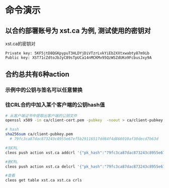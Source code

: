 # 命令演示
## 以合约部署账号为 xst.ca 为例, 测试使用的密钥对
xst.ca的密钥对

``` Private key: 5KF5jtD8QGKpypuT3HLDYjDiVTzrLvkYiEb2XXtxwabty87m9ib ```
``` Public key: XST71cZdtoJbJyC89sTpUCa14nMCKMv95QzWSZdUKo9FcbusJxy9A ```

## 合约总共有6种action

### 示例中的公钥与签名可以任意替换

### 往CRL合约中加入某个客户端的公钥hash值

```sh
# 从客户端证书中提取出客户端的公钥文件
openssl x509 -in ca/client-cert.pem -pubkey  -noout > ca/client-pubkey.pem

# hash
sha256sum ca/client-pubkey.pem
  #	79fc3ca87dac873243c8955e67ef5b29116517dd64f4d866010af30decd7b63d

#加CRL
cleos push action xst.ca addcrl '{"pk_hash":"79fc3ca87dac873243c8955e67ef5b29116517dd64f4d866010af30decd7b63d"}' -p xst.ca@active

#删CRL
cleos push action xst.ca delcrl '{"pk_hash":"79fc3ca87dac873243c8955e67ef5b29116517dd64f4d866010af30decd7b63d"}' -p xst.ca@active

#查看
cleos get table xst.ca xst.ca crls
```

